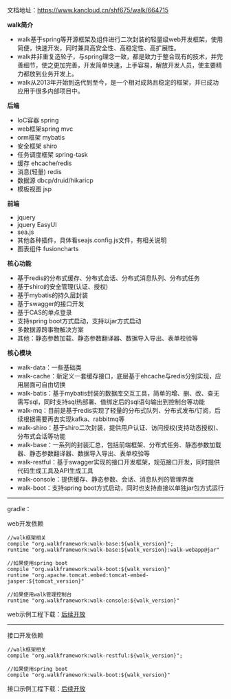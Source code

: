 文档地址：https://www.kancloud.cn/shf675/walk/664715

**walk简介**
* walk基于spring等开源框架及组件进行二次封装的轻量级web开发框架，使用简便，快速开发，同时兼具高安全性、高稳定性、高扩展性。
* walk并非重复造轮子，与spring理念一致，都是致力于整合现有的技术，并完善细节，使之更加完善，开发简单快速，上手容易，解放开发人员，使主要精力都放到业务开发上。
* walk从2013年开始到迭代到至今，是一个相对成熟且稳定的框架，并已成功应用于很多内部项目中。

**后端**
* IoC容器 spring
* web框架spring mvc
* orm框架 mybatis
* 安全框架 shiro
* 任务调度框架 spring-task
* 缓存 ehcache/redis
* 消息(轻量) redis
* 数据源 dbcp/druid/hikaricp
* 模板视图 jsp

**前端**
* jquery
* jquery EasyUI
* sea.js
* 其他各种插件，具体看seajs.config.js文件，有相关说明
* 图表组件 fusioncharts

**核心功能**
* 基于redis的分布式缓存、分布式会话、分布式消息队列、分布式任务
* 基于shiro的安全管理(认证、授权)
* 基于mybatis的持久层封装
* 基于swagger的接口开发
* 基于CAS的单点登录
* 支持spring boot方式启动，支持以jar方式启动
* 多数据源跨事物解决方案
* 其他：静态参数加载、静态参数翻译器、数据导入导出、表单校验等

**核心模块**
* walk-data：一些基础类
* walk-cache：新定义一套缓存接口，底层基于ehcache与redis分别实现，应用层面可自由切换
* walk-batis：基于mybatis封装的数据库交互工具，简单的增、删、改、查无需写sql，同时支持sql热部署、值绑定后的sql语句输出到控制台等功能
* walk-mq：目前是基于redis实现了轻量的分布式队列、分布式发布/订阅，后续根据需要再去实现kafka、rabbitmq等
* walk-shiro：基于shiro二次封装，提供用户认证、访问授权(支持动态授权)、分布式会话等功能
* walk-base：一系列的封装汇总，包括前端框架、分布式任务、静态参数加载器、静态参数翻译器、数据导入导出、表单校验等
* walk-restful：基于swagger实现的接口开发框架，规范接口开发，同时提供代码生成工具及API生成工具
* walk-console：提供缓存、静态参数、会话、消息队列的管理界面
* walk-boot：支持spring boot方式启动，同时也支持直接以单独jar包方式运行

* * * * *
gradle：

web开发依赖
~~~
//walk框架相关
compile "org.walkframework:walk-base:${walk_version}";
runtime "org.walkframework:walk-base:${walk_version}:walk-webapp@jar"

//如果使用spring boot
compile "org.walkframework:walk-boot:${walk_version}"
runtime "org.apache.tomcat.embed:tomcat-embed-jasper:${tomcat_version}"

//如果使用walk管理控制台
runtime "org.walkframework:walk-console:${walk_version}"
~~~
web示例工程下载：[后续开放](#)

* * * * *
接口开发依赖
~~~
//walk框架相关
compile "org.walkframework:walk-restful:${walk_version}";

//如果使用spring boot
compile "org.walkframework:walk-boot:${walk_version}"
~~~
接口示例工程下载：[后续开放](#)
